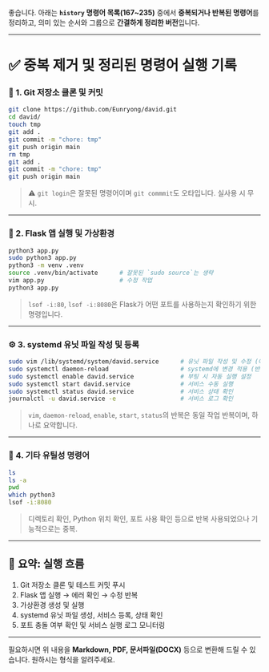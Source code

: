 좋습니다. 아래는 **`history` 명령어 목록(167\~235)** 중에서 **중복되거나 반복된 명령어**를 정리하고, 의미 있는 순서와 그룹으로 **간결하게 정리한 버전**입니다.

---

# ✅ 중복 제거 및 정리된 명령어 실행 기록

### 📁 1. Git 저장소 클론 및 커밋

```bash
git clone https://github.com/Eunryong/david.git
cd david/
touch tmp
git add .
git commit -m "chore: tmp"
git push origin main
rm tmp
git add .
git commit -m "chore: tmp"
git push origin main
```

> ⚠️ `git login`은 잘못된 명령어이며 `git commmit`도 오타입니다. 실사용 시 무시.

---

### 🧪 2. Flask 앱 실행 및 가상환경

```bash
python3 app.py
sudo python3 app.py
python3 -m venv .venv
source .venv/bin/activate      # 잘못된 `sudo source`는 생략
vim app.py                     # 수정 작업
python3 app.py
```

> `lsof -i:80`, `lsof -i:8080`은 Flask가 어떤 포트를 사용하는지 확인하기 위한 명령입니다.

---

### ⚙️ 3. systemd 유닛 파일 작성 및 등록

```bash
sudo vim /lib/systemd/system/david.service      # 유닛 파일 작성 및 수정 (여러 번 반복됨)
sudo systemctl daemon-reload                    # systemd에 변경 적용 (반복 OK)
sudo systemctl enable david.service             # 부팅 시 자동 실행 설정
sudo systemctl start david.service              # 서비스 수동 실행
sudo systemctl status david.service             # 서비스 상태 확인
journalctl -u david.service -e                  # 서비스 로그 확인
```

> `vim`, `daemon-reload`, `enable`, `start`, `status`의 반복은 동일 작업 반복이며, 하나로 요약합니다.

---

### 🔧 4. 기타 유틸성 명령어

```bash
ls
ls -a
pwd
which python3
lsof -i:8080
```

> 디렉토리 확인, Python 위치 확인, 포트 사용 확인 등으로 반복 사용되었으나 기능적으로는 중복.

---

## 📌 요약: 실행 흐름

1. Git 저장소 클론 및 테스트 커밋 푸시
2. Flask 앱 실행 → 에러 확인 → 수정 반복
3. 가상환경 생성 및 실행
4. systemd 유닛 파일 생성, 서비스 등록, 상태 확인
5. 포트 충돌 여부 확인 및 서비스 실행 로그 모니터링

---

필요하시면 위 내용을 **Markdown, PDF, 문서파일(DOCX)** 등으로 변환해 드릴 수 있습니다. 원하시는 형식을 알려주세요.
